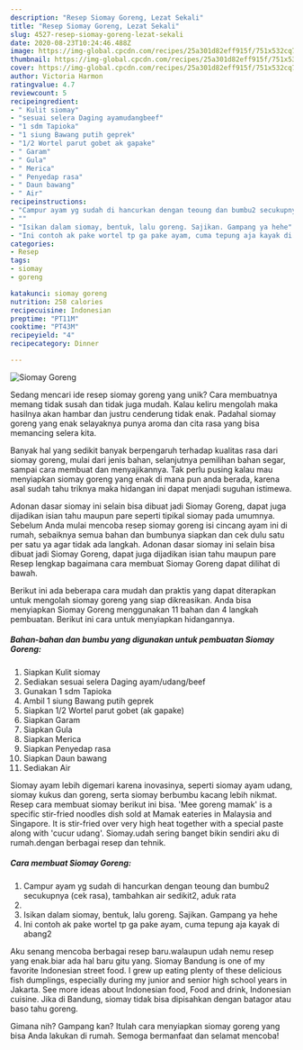 ```yaml
---
description: "Resep Siomay Goreng, Lezat Sekali"
title: "Resep Siomay Goreng, Lezat Sekali"
slug: 4527-resep-siomay-goreng-lezat-sekali
date: 2020-08-23T10:24:46.488Z
image: https://img-global.cpcdn.com/recipes/25a301d82eff915f/751x532cq70/siomay-goreng-foto-resep-utama.jpg
thumbnail: https://img-global.cpcdn.com/recipes/25a301d82eff915f/751x532cq70/siomay-goreng-foto-resep-utama.jpg
cover: https://img-global.cpcdn.com/recipes/25a301d82eff915f/751x532cq70/siomay-goreng-foto-resep-utama.jpg
author: Victoria Harmon
ratingvalue: 4.7
reviewcount: 5
recipeingredient:
- " Kulit siomay"
- "sesuai selera Daging ayamudangbeef"
- "1 sdm Tapioka"
- "1 siung Bawang putih geprek"
- "1/2 Wortel parut gobet ak gapake"
- " Garam"
- " Gula"
- " Merica"
- " Penyedap rasa"
- " Daun bawang"
- " Air"
recipeinstructions:
- "Campur ayam yg sudah di hancurkan dengan teoung dan bumbu2 secukupnya (cek rasa), tambahkan air sedikit2, aduk rata"
- ""
- "Isikan dalam siomay, bentuk, lalu goreng. Sajikan. Gampang ya hehe"
- "Ini contoh ak pake wortel tp ga pake ayam, cuma tepung aja kayak di abang2"
categories:
- Resep
tags:
- siomay
- goreng

katakunci: siomay goreng 
nutrition: 258 calories
recipecuisine: Indonesian
preptime: "PT11M"
cooktime: "PT43M"
recipeyield: "4"
recipecategory: Dinner

---
```



![Siomay Goreng](https://img-global.cpcdn.com/recipes/25a301d82eff915f/751x532cq70/siomay-goreng-foto-resep-utama.jpg)

Sedang mencari ide resep siomay goreng yang unik? Cara membuatnya memang tidak susah dan tidak juga mudah. Kalau keliru mengolah maka hasilnya akan hambar dan justru cenderung tidak enak. Padahal siomay goreng yang enak selayaknya punya aroma dan cita rasa yang bisa memancing selera kita.

Banyak hal yang sedikit banyak berpengaruh terhadap kualitas rasa dari siomay goreng, mulai dari jenis bahan, selanjutnya pemilihan bahan segar, sampai cara membuat dan menyajikannya. Tak perlu pusing kalau mau menyiapkan siomay goreng yang enak di mana pun anda berada, karena asal sudah tahu triknya maka hidangan ini dapat menjadi suguhan istimewa.

Adonan dasar siomay ini selain bisa dibuat jadi Siomay Goreng, dapat juga dijadikan isian tahu maupun pare seperti tipikal siomay pada umumnya. Sebelum Anda mulai mencoba resep siomay goreng isi cincang ayam ini di rumah, sebaiknya semua bahan dan bumbunya siapkan dan cek dulu satu per satu ya agar tidak ada langkah. Adonan dasar siomay ini selain bisa dibuat jadi Siomay Goreng, dapat juga dijadikan isian tahu maupun pare Resep lengkap bagaimana cara membuat Siomay Goreng dapat dilihat di bawah.


Berikut ini ada beberapa cara mudah dan praktis yang dapat diterapkan untuk mengolah siomay goreng yang siap dikreasikan. Anda bisa menyiapkan Siomay Goreng menggunakan 11 bahan dan 4 langkah pembuatan. Berikut ini cara untuk menyiapkan hidangannya.

<!--inarticleads1-->

##### Bahan-bahan dan bumbu yang digunakan untuk pembuatan Siomay Goreng:

1. Siapkan  Kulit siomay
1. Sediakan sesuai selera Daging ayam/udang/beef
1. Gunakan 1 sdm Tapioka
1. Ambil 1 siung Bawang putih geprek
1. Siapkan 1/2 Wortel parut gobet (ak gapake)
1. Siapkan  Garam
1. Siapkan  Gula
1. Siapkan  Merica
1. Siapkan  Penyedap rasa
1. Siapkan  Daun bawang
1. Sediakan  Air


Siomay ayam lebih digemari karena inovasinya, seperti siomay ayam udang, siomay kukus dan goreng, serta siomay berbumbu kacang lebih nikmat. Resep cara membuat siomay berikut ini bisa. &#39;Mee goreng mamak&#39; is a specific stir-fried noodles dish sold at Mamak eateries in Malaysia and Singapore. It is stir-fried over very high heat together with a special paste along with &#39;cucur udang&#39;. Siomay.udah sering banget bikin sendiri aku di rumah.dengan berbagai resep dan tehnik. 

<!--inarticleads2-->

##### Cara membuat Siomay Goreng:

1. Campur ayam yg sudah di hancurkan dengan teoung dan bumbu2 secukupnya (cek rasa), tambahkan air sedikit2, aduk rata
1. 
1. Isikan dalam siomay, bentuk, lalu goreng. Sajikan. Gampang ya hehe
1. Ini contoh ak pake wortel tp ga pake ayam, cuma tepung aja kayak di abang2


Aku senang mencoba berbagai resep baru.walaupun udah nemu resep yang enak.biar ada hal baru gitu yang. Siomay Bandung is one of my favorite Indonesian street food. I grew up eating plenty of these delicious fish dumplings, especially during my junior and senior high school years in Jakarta. See more ideas about Indonesian food, Food and drink, Indonesian cuisine. Jika di Bandung, siomay tidak bisa dipisahkan dengan batagor atau baso tahu goreng. 

Gimana nih? Gampang kan? Itulah cara menyiapkan siomay goreng yang bisa Anda lakukan di rumah. Semoga bermanfaat dan selamat mencoba!
